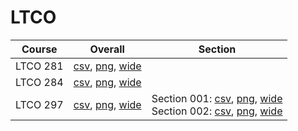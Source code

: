 # LTCO

| Course | Overall | Section |
| ------ | ------- | ------- |
| LTCO 281 | [csv](https://github.com/UCSD-Historical-Enrollment-Data/2024Fall/blob/main/overall/LTCO%20281.csv), [png](https://raw.githubusercontent.com/UCSD-Historical-Enrollment-Data/2024Fall/main/plot_overall/LTCO%20281.png), [wide](https://raw.githubusercontent.com/UCSD-Historical-Enrollment-Data/2024Fall/main/plot_overall_wide/LTCO%20281.png) |  |
| LTCO 284 | [csv](https://github.com/UCSD-Historical-Enrollment-Data/2024Fall/blob/main/overall/LTCO%20284.csv), [png](https://raw.githubusercontent.com/UCSD-Historical-Enrollment-Data/2024Fall/main/plot_overall/LTCO%20284.png), [wide](https://raw.githubusercontent.com/UCSD-Historical-Enrollment-Data/2024Fall/main/plot_overall_wide/LTCO%20284.png) |  |
| LTCO 297 | [csv](https://github.com/UCSD-Historical-Enrollment-Data/2024Fall/blob/main/overall/LTCO%20297.csv), [png](https://raw.githubusercontent.com/UCSD-Historical-Enrollment-Data/2024Fall/main/plot_overall/LTCO%20297.png), [wide](https://raw.githubusercontent.com/UCSD-Historical-Enrollment-Data/2024Fall/main/plot_overall_wide/LTCO%20297.png) | Section 001: [csv](https://github.com/UCSD-Historical-Enrollment-Data/2024Fall/blob/main/section/LTCO%20297_001.csv), [png](https://raw.githubusercontent.com/UCSD-Historical-Enrollment-Data/2024Fall/main/plot_section/LTCO%20297_001.png), [wide](https://raw.githubusercontent.com/UCSD-Historical-Enrollment-Data/2024Fall/main/plot_section_wide/LTCO%20297_001.png)<br>Section 002: [csv](https://github.com/UCSD-Historical-Enrollment-Data/2024Fall/blob/main/section/LTCO%20297_002.csv), [png](https://raw.githubusercontent.com/UCSD-Historical-Enrollment-Data/2024Fall/main/plot_section/LTCO%20297_002.png), [wide](https://raw.githubusercontent.com/UCSD-Historical-Enrollment-Data/2024Fall/main/plot_section_wide/LTCO%20297_002.png) |

